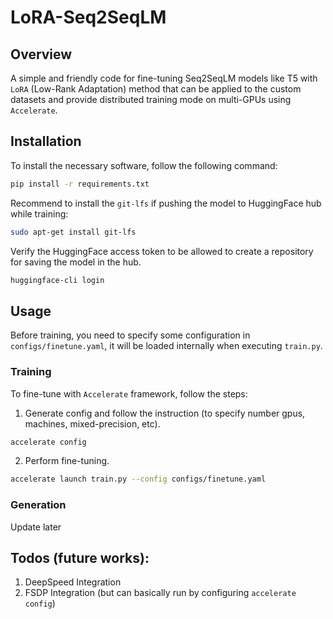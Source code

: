 # LoRA-Seq2SeqLM
## Overview
A simple and friendly code for fine-tuning Seq2SeqLM models like T5 with `LoRA` (Low-Rank Adaptation) method that can be applied to the custom datasets and provide distributed training mode on multi-GPUs using `Accelerate`.

## Installation
To install the necessary software, follow the following command:
```bash
pip install -r requirements.txt
```

Recommend to install the `git-lfs` if pushing the model to HuggingFace hub while training:
```bash
sudo apt-get install git-lfs
```

Verify the HuggingFace access token to be allowed to create a repository for saving the model in the hub. 
```bash
huggingface-cli login
```

## Usage
Before training, you need to specify some configuration in `configs/finetune.yaml`, it will be loaded internally when executing `train.py`. 

### Training
To fine-tune with `Accelerate` framework, follow the steps:

1. Generate config and follow the instruction (to specify number gpus, machines, mixed-precision, etc).
```bash
accelerate config
```

2. Perform fine-tuning.
```bash
accelerate launch train.py --config configs/finetune.yaml
```
### Generation
Update later

## Todos (future works):
1. DeepSpeed Integration
2. FSDP Integration (but can basically run by configuring `accelerate config`)